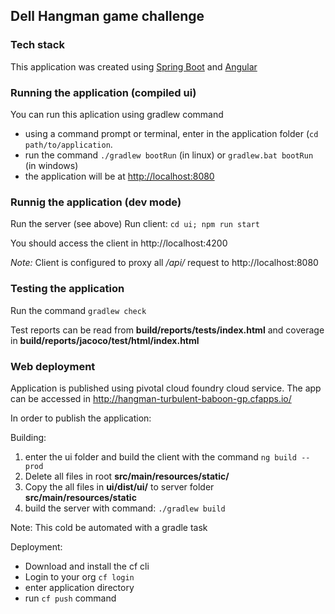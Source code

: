 ## Dell Hangman game challenge

### Tech stack

This application was created using [Spring Boot](https://spring.io/projects/spring-boot) and 
[Angular](https://angular.io)

### Running the application (compiled ui)

You can run this aplication using gradlew command

* using a command prompt or terminal, enter in the application folder (`cd path/to/application`.
* run the command `./gradlew bootRun` (in linux) or `gradlew.bat bootRun` (in windows)
* the application will be at [http://localhost:8080](http://localhost:8080)

### Runnig the application (dev mode)

Run the server (see above)
Run client: `cd ui; npm run start`

You should access the client in http://localhost:4200

*Note:* Client is configured to proxy all */api/* request to http://localhost:8080

### Testing the application

Run the command `gradlew check` 

Test reports can be read from **build/reports/tests/index.html** and coverage in
**build/reports/jacoco/test/html/index.html**

### Web deployment

Application is published using pivotal cloud foundry cloud service.
The app can be accessed in http://hangman-turbulent-baboon-gp.cfapps.io/

In order to publish the application:

Building:

1. enter the ui folder and build the client with the command `ng build --prod`
2. Delete all files in root **src/main/resources/static/**
3. Copy the all files in **ui/dist/ui/** to server folder **src/main/resources/static**
4. build the server with command: `./gradlew build`

Note: This cold be automated with a gradle task

Deployment:

* Download and install the cf cli
* Login to your org `cf login`
* enter application directory
* run `cf push` command

